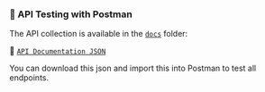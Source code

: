 ### 🧪 API Testing with Postman

The API collection is available in the [`docs`](./docs) folder:

📁 [`API Documentation JSON`](./docs/api_documentation.json)

You can download this json and import this into Postman to test all endpoints.
